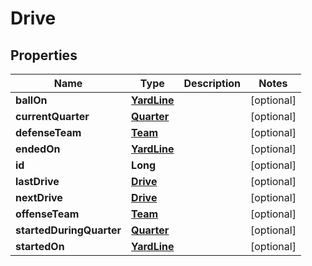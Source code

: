 
# Drive

## Properties
Name | Type | Description | Notes
------------ | ------------- | ------------- | -------------
**ballOn** | [**YardLine**](YardLine.md) |  |  [optional]
**currentQuarter** | [**Quarter**](Quarter.md) |  |  [optional]
**defenseTeam** | [**Team**](Team.md) |  |  [optional]
**endedOn** | [**YardLine**](YardLine.md) |  |  [optional]
**id** | **Long** |  |  [optional]
**lastDrive** | [**Drive**](Drive.md) |  |  [optional]
**nextDrive** | [**Drive**](Drive.md) |  |  [optional]
**offenseTeam** | [**Team**](Team.md) |  |  [optional]
**startedDuringQuarter** | [**Quarter**](Quarter.md) |  |  [optional]
**startedOn** | [**YardLine**](YardLine.md) |  |  [optional]



